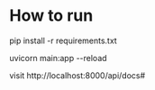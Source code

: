 # How to run

pip install -r requirements.txt

uvicorn main:app --reload

visit http://localhost:8000/api/docs#
